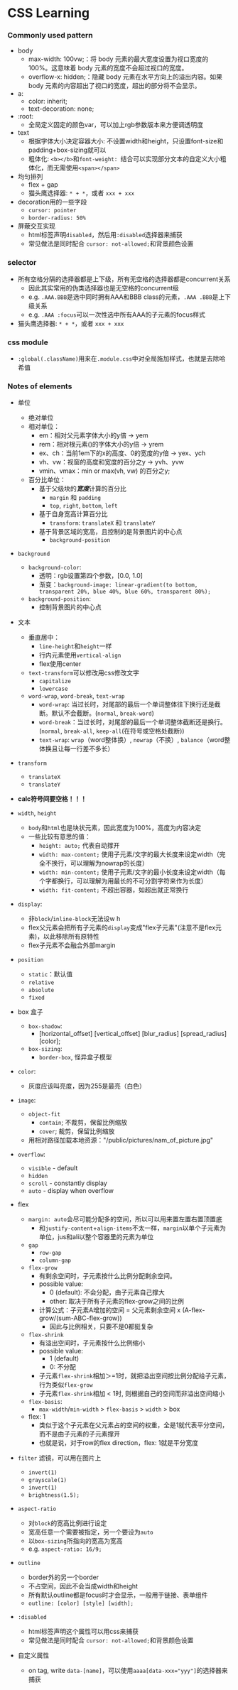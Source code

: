 # CSS Learning

### Commonly used pattern
- body
    - max-width: 100vw;：将 body 元素的最大宽度设置为视口宽度的 100%。这意味着 body 元素的宽度不会超过视口的宽度。  
    - overflow-x: hidden;：隐藏 body 元素在水平方向上的溢出内容。如果 body 元素的内容超出了视口的宽度，超出的部分将不会显示。
- a: 
    - color: inherit;
    - text-decoration: none;
- :root:  
    - 全局定义固定的颜色var，可以加上rgb参数版本来方便调透明度
- text
    - 根据字体大小决定容器大小: 不设置width和height，只设置font-size和padding+box-sizing就可以
    - 粗体化: `<b></b>`和`font-weight: `结合可以实现部分文本的自定义大小粗体化，而无需使用`<span></span>`
- 均匀排列
    - flex + gap
    - 猫头鹰选择器: `* + *`，或者 `xxx + xxx`
- decoration用的一些字段
    - `cursor: pointer`
    - `border-radius: 50%`
- 屏蔽交互实现
    - html标签声明`disabled`，然后用`:disabled`选择器来捕获
    - 常见做法是同时配合 `cursor: not-allowed;`和背景颜色设置
### selector
- 所有空格分隔的选择器都是上下级，所有无空格的选择器都是concurrent关系
    - 因此其实常用的伪类选择器也是无空格的concurrent级
    - e.g. `.AAA.BBB`是选中同时拥有AAA和BBB class的元素，`.AAA .BBB`是上下级关系
    - e.g. `.AAA :focus`可以一次性选中所有AAA的子元素的focus样式
- 猫头鹰选择器: `* + *`，或者 `xxx + xxx`

### css module
- `:global(.className)`用来在`.module.css`中对全局施加样式，也就是去除哈希值

### Notes of elements
- 单位
    - 绝对单位
    - 相对单位：
        - em：相对父元素字体大小的y倍 -> yem
        - rem：相对根元素(<html>)的字体大小的y倍 -> yrem
        - ex、ch：当前1em下的x的高度、0的宽度的y倍 -> yex、ych
        - vh、vw：视窗的高度和宽度的百分之y -> yvh、yvw
        - vmin、vmax：min or max(vh, vw) 的百分之y;
    - 百分比单位：
        - 基于父级块的***宽度***计算的百分比
            - `margin` 和 `padding`
            - `top`, `right`, `bottom`, `left`
        - 基于自身宽高计算百分比
            - `transform`: `translateX` 和 `translateY`
        - 基于背景区域的宽高，且控制的是背景图片的中心点
            - `background-position`
- `background`
    - `background-color`:
        - 透明：rgb设置第四个参数，[0.0, 1.0]
        - 渐变：`background-image: linear-gradient(to bottom, transparent 20%, blue 40%, blue 60%, transparent 80%);`
    - `background-position`: 
        - 控制背景图片的中心点
- 文本
    - 垂直居中：
        - `line-height`和`height`一样
        - 行内元素使用`vertical-align`
        - flex使用center
    - `text-transform`可以修改用css修改文字
        - `capitalize`
        - `lowercase`
    - `word-wrap`, `word-break`, `text-wrap`
        - `word-wrap`: 当过长时，对尾部的最后一个单词整体往下换行还是截断。默认不会截断。(`normal`, `break-word`)
        - `word-break`：当过长时，对尾部的最后一个单词整体截断还是换行。(`normal`, `break-all`, `keep-all`(在符号或空格处截断))
        - `text-wrap`: `wrap`（word整体换）, `nowrap`（不换）, `balance`（word整体换且让每一行差不多长）
- `transform`
    - `translateX`
    - `translateY`

- **calc符号间要空格！！！**

- `width`, `height`
    - `body`和`html`也是块状元素，因此宽度为100%，高度为内容决定
    - 一些比较有意思的值：
        - `height: auto;` 代表自动撑开
        - `width: max-content;` 使用子元素/文字的最大长度来设定width（完全不换行，可以理解为nowrap的长度）
        - `width: min-content;` 使用子元素/文字的最小长度来设定width（每个字都换行，可以理解为用最长的不可分割字符来作为长度）
        - `width: fit-content;` 不超出容器，如超出就正常换行
- `display`: 
    - 非`block`/`inline-block`无法设w h
    - flex父元素会把所有子元素的`display`变成"flex子元素"(注意不是flex元素)，以此移除所有原特性
    - flex子元素不会融合外部margin
- `position`
    - `static`：默认值
    - `relative`
    - `absolute`
    - `fixed`
- box 盒子
    - `box-shadow`: 
        - [horizontal_offset] [vertical_offset] [blur_radius] [spread_radius] [color];
    - `box-sizing`: 
        - `border-box`, 怪异盒子模型
- `color`: 
    - 灰度应该叫亮度，因为255是最亮（白色）
- `image`: 
    - `object-fit`
        - `contain`; 不裁剪，保留比例缩放
        - `cover`; 裁剪，保留比例缩放
    - 用相对路径加载本地资源："/public/pictures/nam_of_picture.jpg"

- `overflow`:
    - `visible` - default
    - `hidden`
    - `scroll` - constantly display
    - `auto` - display when overflow
- flex 
    - `margin: auto`会尽可能分配多的空间，所以可以用来置左置右置顶置底
        - 和`justify-content`+`align-items`不太一样，`margin`以单个子元素为单位，jus和ali以整个容器里的元素为单位
    - `gap`
        - `row-gap`
        - `column-gap`
    - `flex-grow`
        - 有剩余空间时，子元素按什么比例分配剩余空间。
        - possible value: 
            - 0 (default): 不会分配，由子元素自己撑大
            - other: 取决于所有子元素的flex-grow之间的比例
        - 计算公式：子元素A增加的空间 = 父元素剩余空间 x (A-flex-grow/(sum-ABC-flex-grow))
            - 因此与比例相关，只要不是0都挺复杂
    - `flex-shrink`
        - 有溢出空间时，子元素按什么比例缩小
        - possible value: 
            - 1 (default)
            - 0: 不分配
        - 子元素`flex-shrink`相加＞=1时，就把溢出空间按比例分配给子元素，行为类似`flex-grow`
        - 子元素`flex-shrink`相加 < 1时, 则根据自己的空间而非溢出空间缩小
    - `flex-basis`: 
        - `max-width`/`min-width` > `flex-basis` > `width` > box
    - flex: 1
        - 类似于这个子元素在父元素占的空间的权重，全是1就代表平分空间，而不是由子元素的子元素撑开
        - 也就是说，对于row的flex direction，flex: 1就是平分宽度

- `filter` 滤镜，可以用在图片上
    - `invert(1)`
    - `grayscale(1)`
    - `invert(1) `
    - `brightness(1.5);`

- `aspect-ratio`
    - 对`block`的宽高比例进行设定
    - 宽高任意一个需要被指定，另一个要设为`auto`
    - 以`box-sizing`所指向的宽高为宽高
    - e.g. `aspect-ratio: 16/9;`

- `outline`
    - border外的另一个border
    - 不占空间，因此不会当成width和height
    - 所有默认outline都是focus时才会显示，一般用于链接、表单组件
    - `outline: [color] [style] [width];`

- `:disabled`
    - html标签声明这个属性可以用css来捕获
    - 常见做法是同时配合 `cursor: not-allowed;`和背景颜色设置

- 自定义属性
    - on tag, write `data-[name]`，可以使用`aaaa[data-xxx="yyy"]`的选择器来捕获